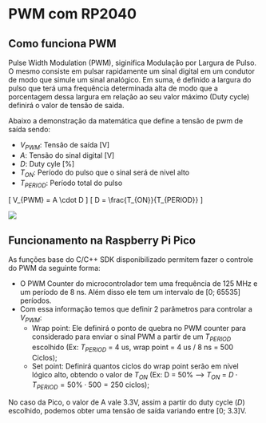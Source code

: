 # PWM com RP2040

## Como funciona PWM

Pulse Width Modulation (PWM), siginifica Modulação por Largura de Pulso. O mesmo consiste em pulsar rapidamente um sinal digital em um condutor de modo que simule um sinal analógico.
Em suma, é definido a largura do pulso que terá uma frequência determinada alta de modo que a porcentagem dessa largura em relação ao seu valor máximo (Duty cycle) definirá o valor de tensão de saida.

Abaixo a demonstração da matemática que define a tensão de pwm de saída sendo:
* $V_{PWM}$: Tensão de saída [V]
* $A$: Tensão do sinal digital [V]
* $D$: Duty cyle [%]
* $T_{ON}$: Período do pulso que o sinal será de nivel alto
* $T_{PERIOD}$: Período total do pulso

\[ V_{PWM} = A \cdot D \]
\[ D = \frac{T_{ON}}{T_{PERIOD}} \]

<img src="https://www.citisystems.com.br/wp-content/uploads/2016/11/modulacao-sinal-pwm.png"
     style="display: block; margin-left: auto; margin-right: auto"/>

## Funcionamento na Raspberry Pi Pico

As funções base do C/C++ SDK disponibilizado permitem fazer o controle do PWM da seguinte forma:

* O PWM Counter do microcontrolador tem uma frequência de 125 MHz e um período de 8 ns. Além disso ele tem um intervalo de [0; 65535] períodos. 
* Com essa informação temos que definir 2 parâmetros para controlar a $V_{PWM}$:
    * Wrap point: Ele definirá o ponto de quebra no PWM counter para considerado para enviar o sinal PWM  a partir de um $T_{PERIOD}$ escolhido (Ex: $T_{PERIOD}$ = 4 us, wrap point = 4 us / 8 ns = 500 Ciclos);
    * Set point: Definirá quantos ciclos do wrap point serão em nível lógico alto, obtendo o valor de $T_{ON}$ (Ex: D = 50% --> $T_{ON}$ = $D \cdot T_{PERIOD} = 50\% \cdot 500 = 250$ ciclos);

No caso da Pico, o valor de A vale 3.3V, assim a partir do duty cycle ($D$) escolhido, podemos obter uma tensão de saída variando entre [0; 3.3]V.
